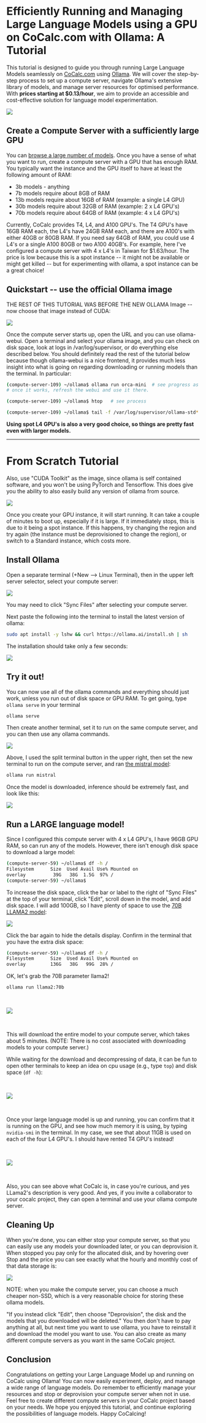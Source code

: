 # Efficiently Running and Managing Large Language Models using a GPU on CoCalc.com with Ollama: A Tutorial

This tutorial is designed to guide you through running Large Language Models seamlessly on [CoCalc.com](http://CoCalc.com) using [Ollama](https://ollama.ai/). We will cover the step\-by\-step process to set up a compute server, navigate Ollama's extensive library of models, and manage server resources for optimised performance. With **prices starting at \$0.13/hour**, we aim to provide an accessible and cost\-effective solution for language model experimentation.

![](.ollama.md.upload/paste-0.27876508292174473)

## Create a Compute Server with a sufficiently large GPU

You can [browse a large number of models](https://ollama.ai/library). Once you have a sense of what you want to run, create a compute server with a GPU that has enough RAM. You typically want the instance and the GPU itself to have at least the following amount of RAM:

- 3b models \- anything
- 7b models require about 8GB of RAM
- 13b models require about 16GB of RAM  \(example: a single L4 GPU\)
- 30b models require about 32GB of RAM \(example: 2 x L4 GPU's\)
- 70b models require about 64GB of RAM   \(example: 4 x L4 GPU's\)

Currently, CoCalc provides T4, L4, and A100 GPU's. The T4 GPU's have 16GB RAM each, the L4's have 24GB RAM each, and there are A100's with either 40GB or 80GB RAM.
If you need say 64GB of RAM, you could use 4 L4's or a single A100 80GB or two A100 40GB's. For example, here I've configured a compute server with 4 x L4's in Taiwan for \$1.63/hour. The price is low because this is a spot instance \-\- it might not be available or might get killed \-\- but for experimenting with ollama, a spot instance can be a great choice!

## Quickstart \-\- use the official Ollama image

THE REST OF THIS TUTORIAL WAS BEFORE THE NEW OLLAMA Image \-\- now choose that image instead of CUDA:

![](.ollama.md.upload/paste-0.04944021143349042)

Once the compute server starts up, open the URL and you can use ollama\-webui.  Open a terminal and select your ollama image, and you can check on disk space, look at logs in /var/log/supervisor, or do everything else described below.  You should definitely read the rest of the tutorial below because though ollama\-webui is a nice frontend, it provides much less insight into what is going on regarding downloading or running models than the terminal. In particular:

```sh
(compute-server-109) ~/ollama$ ollama run orca-mini  # see progress as model gets pull
# once it works, refresh the webui and use it there.

(compute-server-109) ~/ollama$ htop   # see process

(compute-server-109) ~/ollama$ tail -f /var/log/supervisor/ollama-std*    # see logs
```

**Using spot L4 GPU's is also a very good choice, so things are pretty fast even with larger models.**

---

# From Scratch Tutorial

Also, use "CUDA Toolkit" as the image, since ollama is self contained software, and you won't be using PyTorch and Tensorflow.  This does give you the ability to also easily build any version of ollama from source.

![](.ollama.md.upload/paste-0.5447573942131758)

Once you create your GPU instance, it will start running. It can take a
couple of minutes to boot up, especially if it is large.
If it immediately stops, this is due to it being a spot instance.
If this happens, try changing the region and try again (the instance
must be deprovisioned to change the region), or switch to a Standard
instance, which costs more.   

## Install Ollama

Open a separate terminal (+New --> Linux Terminal),
then in the upper left server selector, select your 
compute server:

![](.ollama.md.upload/paste-0.33685539193524705)

You may need to click "Sync Files" after selecting your compute
server.

Next paste the following into the terminal to install the latest
version of ollama:

```sh
sudo apt install -y lshw && curl https://ollama.ai/install.sh | sh
```

The installation should take only a few seconds:

![](.ollama.md.upload/paste-0.8231679313741955)

## Try it out!

You can now use all of the ollama commands and everything 
should just work, unless you run out of disk space or
GPU RAM. To get going, type `ollama serve` in your terminal

```sh
ollama serve 
```

Then create another terminal, set it to run on the same compute server,
and you can then use any ollama commands.

![](.ollama.md.upload/paste-0.74623693340403)

Above, I used the split terminal button in the upper right, then set the new
terminal to run on the compute server, and ran [the mistral model](https://ollama.ai/library/mistral):

```sh
ollama run mistral
```

Once the model is downloaded, inference should be extremely fast, and look like this:

![](.ollama.md.upload/paste-0.590820171896622)

## Run a LARGE language model!

Since I configured this compute server with 4 x L4 GPU's, I have 96GB GPU RAM, so can run any of the models.  However, there isn't enough disk space to download a large model:

```sh
(compute-server-59) ~/ollama$ df -h /
Filesystem      Size  Used Avail Use% Mounted on
overlay          39G   38G  1.5G  97% /
(compute-server-59) ~/ollama$ 
```

To increase the disk space, click the bar or label to the right of "Sync Files" at the top of your terminal, click "Edit", scroll down in the model, and add disk space.  I will add 100GB, so I have plenty of space to use the [70B LLAMA2 model](https://ollama.ai/library/llama2):

![](.ollama.md.upload/paste-0.5043058417602853)

Click the bar again to hide the details display.  Confirm in the terminal that you have the extra disk space:

```sh
(compute-server-59) ~/ollama$ df -h /
Filesystem      Size  Used Avail Use% Mounted on
overlay         136G   38G   99G  28% /
```

OK, let's grab the 70B parameter llama2!

```sh
ollama run llama2:70b
```

<br/>

![](.ollama.md.upload/paste-0.3741336509938804)

<br/>

This will download the entire model to your compute server, which takes about 5 minutes.  (NOTE: There is no cost associated with downloading models to your compute server.) 

While waiting for the download and decompressing of data, it can be fun to open other terminals to keep an idea on cpu usage (e.g., type `top`) and disk space (`df -h`):

<br/>

![](.ollama.md.upload/paste-0.15724897662736326)

<br/>

Once your large language model is up and running, you can confirm that it is running on the GPU, and see how much memory it is using, by typing `nvidia-smi` in the terminal.   In my case, we see that about 11GB is used on each of the four L4 GPU's.  I should have rented T4 GPU's instead! 

<br/>

![](.ollama.md.upload/paste-0.9767547482392038)

<br/>

Also, you can see above what CoCalc is, in case you're curious, and yes LLama2's description is very good.  And yes, if you invite a collaborator to your cocalc project, they can open a terminal and use your ollama compute server.

## Cleaning Up

When you're done, you can either stop your compute server, so that you can easily use any models your downloaded later, or you can deprovision it.  When stopped you pay only for the allocated disk, and by hovering over Stop and the price you can see exactly what the hourly and monthly cost of that data storage is:

![](.ollama.md.upload/paste-0.43454729198940467)

NOTE: when you make the compute server, you can choose a much cheaper non-SSD, which is a very reasonable choice for storing these ollama models.

"If you instead click "Edit", then choose "Deprovision", the disk and the models that you downloaded will be deleted." You then don't have to pay anything at all, but next time you want to use ollama, you have to reinstall it and download the model you want to use.  You can also create as many different compute servers as you want in the same CoCalc project.

## Conclusion

Congratulations on getting your Large Language Model up and running on CoCalc using Ollama! You can now easily experiment, deploy, and manage a wide range of language models. Do remember to efficiently manage your resources and stop or deprovision your compute server when not in use. Feel free to create different compute servers in your CoCalc project based on your needs. We hope you enjoyed this tutorial,  and continue exploring the possibilities of language models. Happy CoCalcing!

